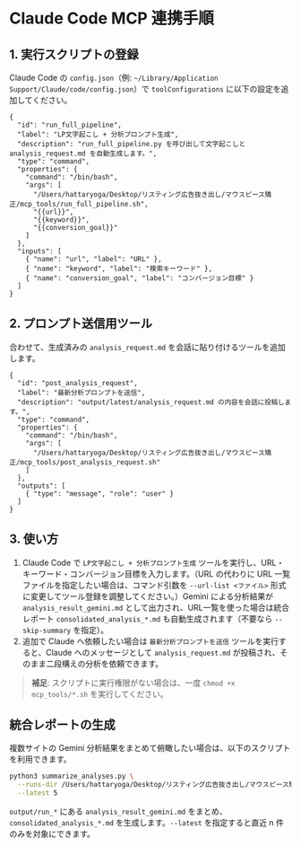 # Claude Code MCP 連携手順

## 1. 実行スクリプトの登録
Claude Code の `config.json`（例: `~/Library/Application Support/Claude/code/config.json`）で `toolConfigurations` に以下の設定を追加してください。

```jsonc
{
  "id": "run_full_pipeline",
  "label": "LP文字起こし + 分析プロンプト生成",
  "description": "run_full_pipeline.py を呼び出して文字起こしと analysis_request.md を自動生成します。",
  "type": "command",
  "properties": {
    "command": "/bin/bash",
    "args": [
      "/Users/hattaryoga/Desktop/リスティング広告抜き出し/マウスピース矯正/mcp_tools/run_full_pipeline.sh",
      "{{url}}",
      "{{keyword}}",
      "{{conversion_goal}}"
    ]
  },
  "inputs": [
    { "name": "url", "label": "URL" },
    { "name": "keyword", "label": "検索キーワード" },
    { "name": "conversion_goal", "label": "コンバージョン目標" }
  ]
}
```

## 2. プロンプト送信用ツール
合わせて、生成済みの `analysis_request.md` を会話に貼り付けるツールを追加します。

```jsonc
{
  "id": "post_analysis_request",
  "label": "最新分析プロンプトを送信",
  "description": "output/latest/analysis_request.md の内容を会話に投稿します。",
  "type": "command",
  "properties": {
    "command": "/bin/bash",
    "args": [
      "/Users/hattaryoga/Desktop/リスティング広告抜き出し/マウスピース矯正/mcp_tools/post_analysis_request.sh"
    ]
  },
  "outputs": [
    { "type": "message", "role": "user" }
  ]
}
```

## 3. 使い方
1. Claude Code で `LP文字起こし + 分析プロンプト生成` ツールを実行し、URL・キーワード・コンバージョン目標を入力します。（URL の代わりに URL 一覧ファイルを指定したい場合は、コマンド引数を `--url-list <ファイル>` 形式に変更してツール登録を調整してください。）Gemini による分析結果が `analysis_result_gemini.md` として出力され、URL一覧を使った場合は統合レポート `consolidated_analysis_*.md` も自動生成されます（不要なら `--skip-summary` を指定）。
2. 追加で Claude へ依頼したい場合は `最新分析プロンプトを送信` ツールを実行すると、Claude へのメッセージとして `analysis_request.md` が投稿され、そのまま二段構えの分析を依頼できます。

> **補足**: スクリプトに実行権限がない場合は、一度 `chmod +x mcp_tools/*.sh` を実行してください。

## 統合レポートの生成
複数サイトの Gemini 分析結果をまとめて俯瞰したい場合は、以下のスクリプトを利用できます。

```bash
python3 summarize_analyses.py \
  --runs-dir /Users/hattaryoga/Desktop/リスティング広告抜き出し/マウスピース矯正/output \
  --latest 5
```

`output/run_*` にある `analysis_result_gemini.md` をまとめ、`consolidated_analysis_*.md` を生成します。`--latest` を指定すると直近 n 件のみを対象にできます。

